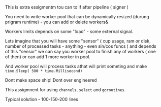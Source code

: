 
This is extra essigmentm tou can to if after pipeline ( signer )

You need to write worker pool that can be dynamically resized (durung prigram runtime) - you can add or delete workers&

Workers limits depends on some "load" - some external signal.

Lets imagine that you will have some "sensor" ( cup usage, ram or disk, number of processed tasks - anything - even sin/cos funcs ) and depends of this "sensor" we can say you worker pool to finish any of workers ( one of then) or can add 1 more worker in pool.

And worker pool will process tasks athat will print someting and make `time.Sleep( 500 * time.Millisecond)`

Dont make space ship! Dont over engineered

This assigmnent for using `channels`, `select` and `goroutines`.

Typical solution - 100-150-200 lines